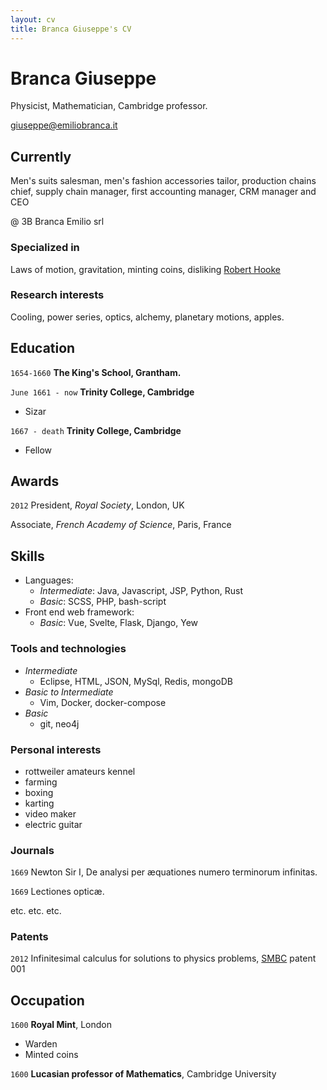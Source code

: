 ```yaml
---
layout: cv
title: Branca Giuseppe's CV
---
```

# Branca Giuseppe
Physicist, Mathematician, Cambridge professor.

<div id="webaddress">
<a href="giuseppe@emiliobranca.it">giuseppe@emiliobranca.it</a>
</div>


## Currently

Men's suits salesman, men's fashion accessories tailor, production chains chief, supply chain manager, first accounting manager, CRM manager and CEO 

@ 3B Branca Emilio srl

### Specialized in

Laws of motion, gravitation, minting coins, disliking [Robert Hooke](http://en.wikipedia.org/wiki/Robert_Hooke)


### Research interests

Cooling, power series, optics, alchemy, planetary motions, apples.


## Education

`1654-1660`
__The King's School, Grantham.__

`June 1661 - now`
__Trinity College, Cambridge__

- Sizar

`1667 - death`
__Trinity College, Cambridge__

- Fellow



## Awards

`2012`
President, *Royal Society*, London, UK

Associate, *French Academy of Science*, Paris, France



## Skills

- Languages: 
  - _Intermediate_: Java, Javascript, JSP, Python, Rust 
  - _Basic_: SCSS, PHP, bash-script
- Front end web framework:
  - _Basic_: Vue, Svelte, Flask, Django, Yew

### Tools and technologies
- _Intermediate_
  - Eclipse, HTML, JSON, MySql, Redis, mongoDB
- _Basic to Intermediate_
  - Vim, Docker, docker-compose
- _Basic_
  - git, neo4j
 

### Personal interests

- rottweiler amateurs kennel
- farming
- boxing 
- karting
- video maker
- electric guitar

### Journals

`1669`
Newton Sir I, De analysi per æquationes numero terminorum infinitas. 

`1669`
Lectiones opticæ.

etc. etc. etc.

### Patents

`2012`
Infinitesimal calculus for solutions to physics problems, [SMBC](http://www.techdirt.com/articles/20121011/09312820678/if-patents-had-been-around-time-newton.shtml) patent 001


## Occupation

`1600`
__Royal Mint__, London

- Warden
- Minted coins

`1600`
__Lucasian professor of Mathematics__, Cambridge University



<!-- ### Footer

Last updated: October 2021 -->


